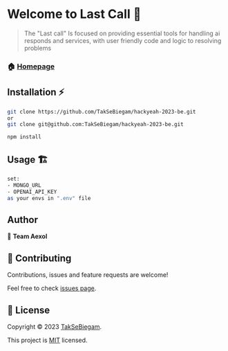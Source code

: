# Welcome to Last Call :book:

> The &#34;Last call&#34; Is focused on providing essential tools for handling ai responds and services, with user friendly code and logic to resolving problems

### :house: [Homepage](https://github.com/TakSeBiegam/hackyeah-2023-be)

## Installation :zap:

<!-- prettier-ignore -->
```sh
git clone https://github.com/TakSeBiegam/hackyeah-2023-be.git
or
git clone git@github.com:TakSeBiegam/hackyeah-2023-be.git
```

<!-- prettier-ignore -->
```sh
npm install 
```

## Usage 🏗️

<!-- prettier-ignore -->
```sh
set:
- MONGO_URL
- OPENAI_API_KEY
as your envs in ".env" file
```

## Author

👤 **Team Aexol**

## 🤝 Contributing

Contributions, issues and feature requests are welcome!

Feel free to check [issues page](https://github.com/TakSeBiegam/hackyeah-2023-be/issues).

## 📝 License

Copyright © 2023 [TakSeBiegam](https://github.com/TakSeBiegam/).

This project is [MIT](https://github.com/TakSeBiegam/hackyeah-2023-be/blob/master/LICENSE) licensed.
